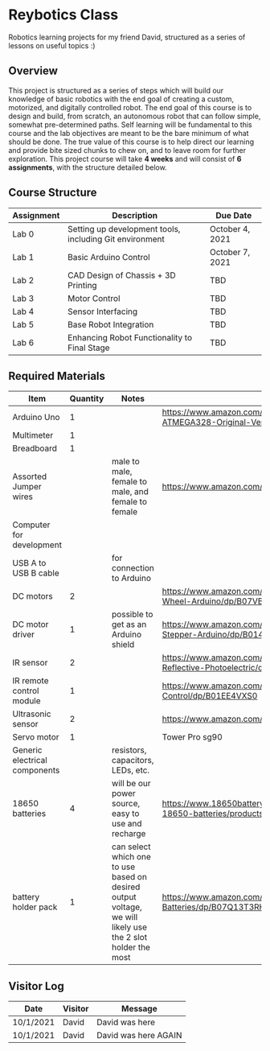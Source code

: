 # Reybotics Class
Robotics learning projects for my friend David, structured as a series of lessons on useful topics :)

## Overview

This project is structured as a series of steps which will build our knowledge of basic robotics with the end goal of creating a custom, motorized, and digitally controlled robot. The end goal of this course is to design and build, from scratch, an autonomous robot that can follow simple, somewhat pre-determined paths. Self learning will be fundamental to this course and the lab objectives are meant to be the bare minimum of what should be done. The true value of this course is to help direct our learning and provide bite sized chunks to chew on, and to leave room for further exploration. This project course will take **4 weeks** and will consist of **6 assignments**, with the structure detailed below.

## Course Structure

Assignment | Description | Due Date 
--- | --- | ---
Lab 0 | Setting up development tools, including Git environment | October 4, 2021
Lab 1 | Basic Arduino Control | October 7, 2021
Lab 2 | CAD Design of Chassis + 3D Printing | TBD
Lab 3 | Motor Control | TBD
Lab 4 | Sensor Interfacing | TBD
Lab 5 | Base Robot Integration | TBD
Lab 6 | Enhancing Robot Functionality to Final Stage | TBD

## Required Materials

Item | Quantity | Notes | Link 
--- | --- | --- | --- 
Arduino Uno | 1 |  |  https://www.amazon.com/ARDUINO-A000073-ATMEGA328-Original-Version/dp/B007R9TUJE
Multimeter | 1
Breadboard | 1
Assorted Jumper wires | | male to male, female to male, and female to female | https://www.amazon.com/gp/product/B005TZJ0AM
Computer for development |
USB A to USB B cable | | for connection to Arduino
DC motors | 2 | | https://www.amazon.com/Gearbox-Motor-200RPM-Tire-Wheel-Arduino/dp/B07VBXXT9M
DC motor driver  | 1 | possible to get as an Arduino shield | https://www.amazon.com/Qunqi-Controller-Module-Stepper-Arduino/dp/B014KMHSW6
IR sensor | 2 | | https://www.amazon.com/HiLetgo-Infrared-Avoidance-Reflective-Photoelectric/dp/B07W97H2WS
IR remote control module | 1 | | https://www.amazon.com/C-J-SHOP-Infrared-Wireless-Control/dp/B01EE4VXS0
Ultrasonic sensor | 2 | | https://www.amazon.com/gp/product/B01JG09DCK
Servo motor | 1 | | Tower Pro sg90
Generic electrical components | | resistors, capacitors, LEDs, etc.
18650 batteries | 4 | will be our power source, easy to use and recharge | https://www.18650batterystore.com/collections/panasonic-18650-batteries/products/panasonic-ncr18650b
battery holder pack | 1 | can select which one to use based on desired output voltage, we will likely use the 2 slot holder the most | https://www.amazon.com/Aokin-Battery-Storage-Parallel-Batteries/dp/B07Q13T3RH

## Visitor Log

Date 	| Visitor 	| Message 
--- 	| --- 		| --- 
10/1/2021 | David | David was here
10/1/2021 | David | David was here AGAIN 
